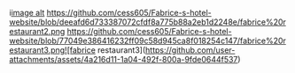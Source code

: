 i[image alt](https://github.com/cess605/Fabrice-s-hotel-website/blob/8554458f603b7848fb8799e5711722b0f29c7219/Fabrice%20restaurant.png)
https://github.com/cess605/Fabrice-s-hotel-website/blob/deeafd6d733387072cfdf8a775b88a2eb1d2248e/fabrice%20restaurant2.png
https://github.com/cess605/Fabrice-s-hotel-website/blob/77049e386416232ff09c58d945ca8f018254c147/fabrice%20restaurant3.png![fabrice restaurant3](https://github.com/user-attachments/assets/4a216d11-1a04-492f-800a-9fde0644f537)
